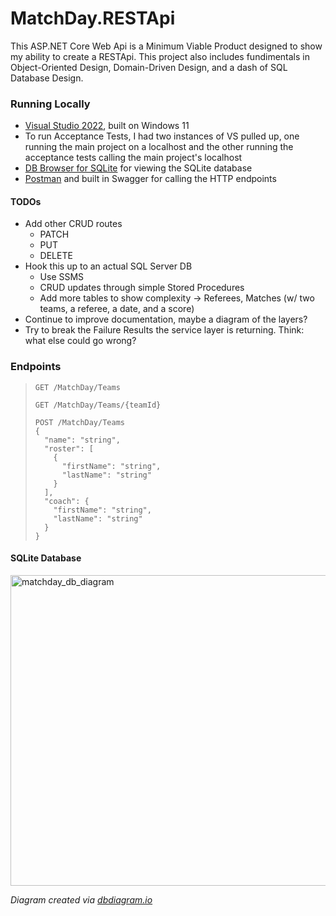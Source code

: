 # MatchDay.RESTApi
This ASP.NET Core Web Api is a Minimum Viable Product designed to show my ability to create a RESTApi. This project also includes fundimentals in Object-Oriented Design, Domain-Driven Design, and a dash of SQL Database Design.

### Running Locally
- [Visual Studio 2022](https://visualstudio.microsoft.com/downloads/), built on Windows 11
- To run Acceptance Tests, I had two instances of VS pulled up, one running the main project on a localhost and the other running the acceptance tests calling the main project's localhost
- [DB Browser for SQLite](https://sqlitebrowser.org/) for viewing the SQLite database
- [Postman](https://www.postman.com/) and built in Swagger for calling the HTTP endpoints

#### TODOs
- Add other CRUD routes
  - PATCH
  - PUT
  - DELETE
- Hook this up to an actual SQL Server DB
  - Use SSMS
  - CRUD updates through simple Stored Procedures
  - Add more tables to show complexity -> Referees, Matches (w/ two teams, a referee, a date, and a score)
- Continue to improve documentation, maybe a diagram of the layers?
- Try to break the Failure Results the service layer is returning. Think: what else could go wrong?

### Endpoints
> ```http 
> GET /MatchDay/Teams
> ```
> ```http 
> GET /MatchDay/Teams/{teamId}
> ```
> ```http 
> POST /MatchDay/Teams
> {
>   "name": "string",
>   "roster": [
>     {
>       "firstName": "string",
>       "lastName": "string"
>     }
>   ],
>   "coach": {
>     "firstName": "string",
>     "lastName": "string"
>   }
> }
> ```


#### SQLite Database
<img width="726" height="497" alt="matchday_db_diagram" src="https://github.com/user-attachments/assets/a140a0d2-2ffe-4429-966e-517de1ed0d4a" />

_Diagram created via [dbdiagram.io](https://dbdiagram.io/d)_
